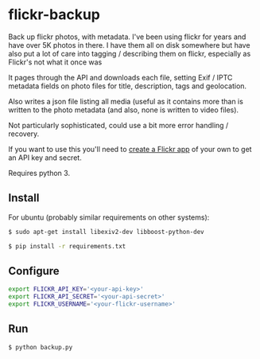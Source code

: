 # flickr-backup

Back up flickr photos, with metadata. I've been using flickr for years and have over 5K photos in there. I have them all on disk somewhere but have
also put a lot of care into tagging / describing them on flickr, especially as Flickr's not what it once was

It pages through the API and downloads each file, setting Exif / IPTC metadata fields on photo files for title, description, tags and geolocation.

Also writes a json file listing all media (useful as it contains more than is written to the photo metadata (and also, none is written to video files).

Not particularly sophisticated, could use a bit more error handling / recovery.

If you want to use this you'll need to [create a Flickr app](https://www.flickr.com/services/apps/create/) of your own to get an API key and secret.

Requires python 3.


## Install

For ubuntu (probably similar requirements on other systems):
```bash
$ sudo apt-get install libexiv2-dev libboost-python-dev
```

```bash
$ pip install -r requirements.txt
```

## Configure
```bash
export FLICKR_API_KEY='<your-api-key>'
export FLICKR_API_SECRET='<your-api-secret>'
export FLICKR_USERNAME='<your-flickr-username>'
```


## Run

```bash
$ python backup.py
```
